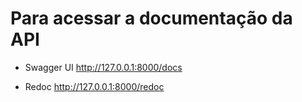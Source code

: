 # Para acessar a documentação da API

* Swagger UI 
http://127.0.0.1:8000/docs

* Redoc
http://127.0.0.1:8000/redoc